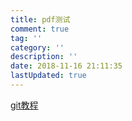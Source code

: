 ```yaml
---
title: pdf测试
comment: true
tag: ''
category: ''
description: ''
date: 2018-11-16 21:11:35
lastUpdated: true
---
```

[git教程][1]

[1]: /static/articleImage/2018/book.pdf